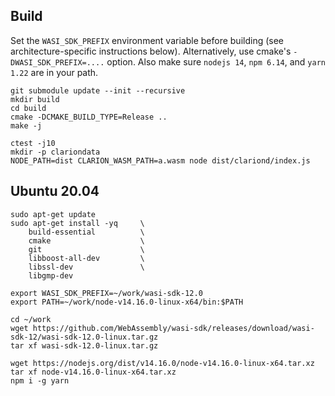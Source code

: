## Build

Set the `WASI_SDK_PREFIX` environment variable before building (see architecture-specific instructions below). Alternatively, use cmake's `-DWASI_SDK_PREFIX=....` option. Also make sure `nodejs 14`, `npm 6.14`, and `yarn 1.22` are in your path.

```
git submodule update --init --recursive 
mkdir build
cd build
cmake -DCMAKE_BUILD_TYPE=Release ..
make -j

ctest -j10
mkdir -p clariondata
NODE_PATH=dist CLARION_WASM_PATH=a.wasm node dist/clariond/index.js
```

## Ubuntu 20.04

```
sudo apt-get update
sudo apt-get install -yq     \
    build-essential          \
    cmake                    \
    git                      \
    libboost-all-dev         \
    libssl-dev               \
    libgmp-dev

export WASI_SDK_PREFIX=~/work/wasi-sdk-12.0
export PATH=~/work/node-v14.16.0-linux-x64/bin:$PATH

cd ~/work
wget https://github.com/WebAssembly/wasi-sdk/releases/download/wasi-sdk-12/wasi-sdk-12.0-linux.tar.gz
tar xf wasi-sdk-12.0-linux.tar.gz

wget https://nodejs.org/dist/v14.16.0/node-v14.16.0-linux-x64.tar.xz
tar xf node-v14.16.0-linux-x64.tar.xz
npm i -g yarn
```
